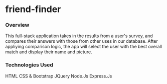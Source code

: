 # friend-finder
### Overview

This full-stack application takes in the results from a user's survey, and compares their answers with those from other uses in our database. After appliying comparison logic, the app will select the user with the best overall match and display their name and picture.

### Technologies Used
HTML 
CSS & Bootstrap
JQuery
Node.Js
Express.Js
